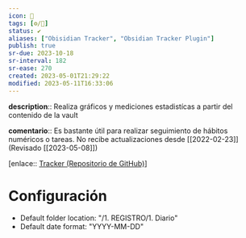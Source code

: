```yaml
---
icon: 🧮
tags: [⚙️/🔌]
status: ✔️
aliases: ["Obisidian Tracker", "Obsidian Tracker Plugin"]
publish: true
sr-due: 2023-10-18
sr-interval: 182
sr-ease: 270
created: 2023-05-01T21:29:22
modified: 2023-05-11T16:33:06
---
```


**description**:: Realiza gráficos y mediciones estadistícas a partir del contenido de la vault

**comentario**:: Es bastante útil para realizar seguimiento de hábitos numéricos o tareas. No recibe actualizaciones desde [[2022-02-23]] (Revisado [[2023-05-08]])

[enlace:: [Tracker (Repositorio de GitHub)](https://github.com/pyrochlore/obsidian-tracker)]

# Configuración

- Default folder location: "/1. REGISTRO/1. Diario"
- Default date format: "YYYY-MM-DD"

